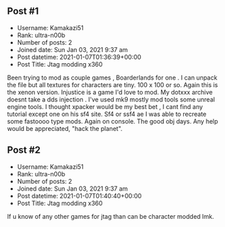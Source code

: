 ## Post #1
- Username: Kamakazi51
- Rank: ultra-n00b
- Number of posts: 2
- Joined date: Sun Jan 03, 2021 9:37 am
- Post datetime: 2021-01-07T01:36:39+00:00
- Post Title: Jtag modding x360

Been trying to mod as couple games , Boarderlands for one . I can unpack the file but all textures for characters are tiny. 100 x 100 or so. Again this is the xenon version. 
  Injustice is a game I'd love to mod. My dotxxx archive doesnt  take a dds injection . I've used mk9 mostly mod tools some unreal engine tools. I thought xpacker would be my best bet , I cant find any tutorial except one on his sf4 site. Sf4 or ssf4 ae I was able to recreate some fastoooo type mods. Again on console. The good obj days. 
   Any help would be appreciated,  "hack the planet".
## Post #2
- Username: Kamakazi51
- Rank: ultra-n00b
- Number of posts: 2
- Joined date: Sun Jan 03, 2021 9:37 am
- Post datetime: 2021-01-07T01:40:40+00:00
- Post Title: Jtag modding x360

If u know of any other games for jtag than can be character modded lmk.
